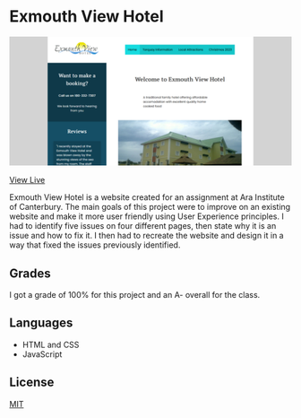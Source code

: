 # Exmouth View Hotel

![Screenshot of the website](final_site.png)

[View Live](https://exmouthview.flynnp4yne.com/)

Exmouth View Hotel is a website created for an assignment at Ara Institute of Canterbury. The main goals of this project were to improve on an existing website and make it more user friendly using User Experience principles. I had to identify five issues on four different pages, then state why it is an issue and how to fix it. I then had to recreate the website and design it in a way that fixed the issues previously identified.

## Grades
I got a grade of 100% for this project and an A- overall for the class.

## Languages
+ HTML and CSS
+ JavaScript

## License

[MIT](https://choosealicense.com/licenses/mit/)